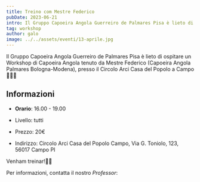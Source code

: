 ```yaml
---
title: Treino com Mestre Federico
pubDate: 2023-06-21
intro: Il Gruppo Capoeira Angola Guerreiro de Palmares Pisa è lieto di ospitare un Workshop di Capoeira Angola tenuto da Mestre Federico (Capoeira Angola Palmares Bologna-Modena), presso il Circolo Arci Casa del Popolo a Campo 🤸🏻‍♂️
tag: workshop
author: galo
image: ../../assets/eventi/13-aprile.jpg
---
```


Il Gruppo Capoeira Angola Guerreiro de Palmares Pisa è lieto di ospitare un Workshop di Capoeira Angola tenuto da Mestre Federico (Capoeira Angola Palmares Bologna-Modena), presso il Circolo Arci Casa del Popolo a Campo 🤸🏻‍♂️

## Informazioni

-   **Orario**: 16.00 - 19.00

-   Livello: tutti

-   Prezzo: 20€

-   Indirizzo: Circolo Arci Casa del Popolo Campo, Via G. Toniolo, 123, 56017 Campo PI

Venham treinar!💚💛

Per informazioni, contatta il nostro _Professor_:
